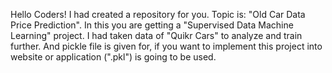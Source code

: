 Hello Coders!
I had created a repository for you.
Topic is: "Old Car Data Price Prediction".
In this you are getting a "Supervised Data Machine Learning" project.
I had taken data of "Quikr Cars" to analyze and train further.
And pickle file is given for, if you want to implement this project into website or application (".pkl") is going to be used.
